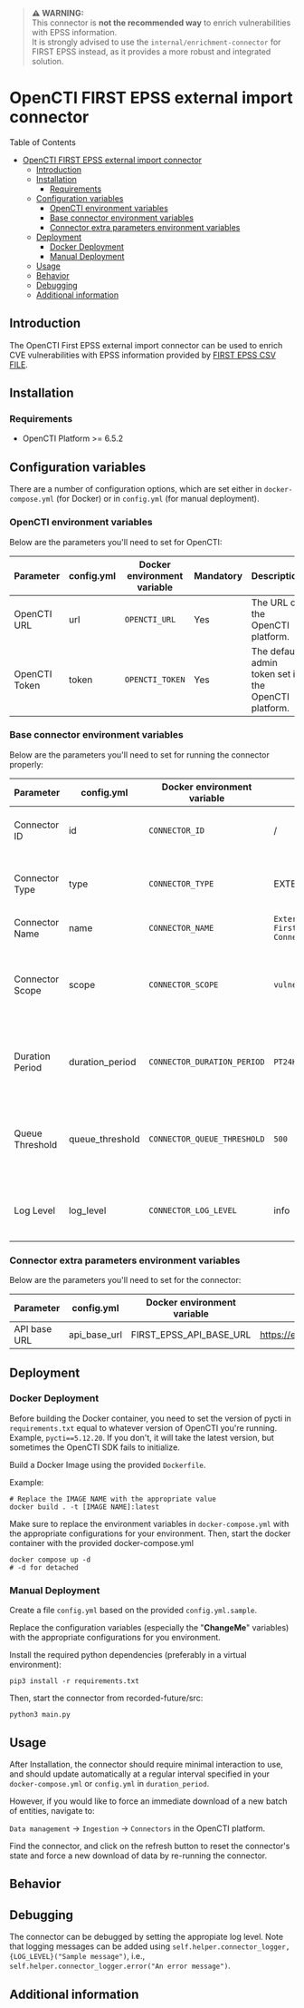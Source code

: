 > **⚠️ WARNING:**  
> This connector is **not the recommended way** to enrich vulnerabilities with EPSS information.  
> It is strongly advised to use the `internal/enrichment-connector` for FIRST EPSS instead, as it provides a more robust and integrated solution.

# OpenCTI FIRST EPSS external import connector

Table of Contents

- [OpenCTI FIRST EPSS external import connector](#opencti-first-epss-external-import-connector)
  - [Introduction](#introduction)
  - [Installation](#installation)
    - [Requirements](#requirements)
  - [Configuration variables](#configuration-variables)
    - [OpenCTI environment variables](#opencti-environment-variables)
    - [Base connector environment variables](#base-connector-environment-variables)
    - [Connector extra parameters environment variables](#connector-extra-parameters-environment-variables)
  - [Deployment](#deployment)
    - [Docker Deployment](#docker-deployment)
    - [Manual Deployment](#manual-deployment)
  - [Usage](#usage)
  - [Behavior](#behavior)
  - [Debugging](#debugging)
  - [Additional information](#additional-information)

## Introduction

The OpenCTI First EPSS external import connector can be used to enrich CVE vulnerabilities with EPSS information provided by [FIRST EPSS CSV FILE](https://epss.cyentia.com).

## Installation

### Requirements

- OpenCTI Platform >= 6.5.2

## Configuration variables

There are a number of configuration options, which are set either in `docker-compose.yml` (for Docker) or
in `config.yml` (for manual deployment).

### OpenCTI environment variables

Below are the parameters you'll need to set for OpenCTI:

| Parameter     | config.yml | Docker environment variable | Mandatory | Description                                          |
|---------------|------------|-----------------------------|-----------|------------------------------------------------------|
| OpenCTI URL   | url        | `OPENCTI_URL`               | Yes       | The URL of the OpenCTI platform.                     |
| OpenCTI Token | token      | `OPENCTI_TOKEN`             | Yes       | The default admin token set in the OpenCTI platform. |

### Base connector environment variables

Below are the parameters you'll need to set for running the connector properly:

| Parameter       | config.yml      | Docker environment variable   | Default                                | Mandatory | Description                                                                                      |
|-----------------|-----------------|-------------------------------|----------------------------------------|-----------|--------------------------------------------------------------------------------------------------|
| Connector ID    | id              | `CONNECTOR_ID`                | /                                      | Yes       | A unique `UUIDv4` identifier for this connector instance.                                        |
| Connector Type  | type            | `CONNECTOR_TYPE`              | EXTERNAL_IMPORT                        | Yes       | Should always be set to `EXTERNAL_IMPORT` for this connector.                                    |
| Connector Name  | name            | `CONNECTOR_NAME`              | `External Import First EPSS Connector` | Yes       | Name of the connector.                                                                           |
| Connector Scope | scope           | `CONNECTOR_SCOPE`             | `vulnerability`                        | Yes       | The scope or type of data the connector is importing, either a MIME type or Stix Object.         |
| Duration Period | duration_period | `CONNECTOR_DURATION_PERIOD`   | `PT24H`                                | No        | Determines the time interval between each launch of the connector in ISO 8601, ex: .             |
| Queue Threshold | queue_threshold | `CONNECTOR_QUEUE_THRESHOLD`   | `500`                                  | No        | Used to determine the limit (RabbitMQ) in MB at which the connector must go into buffering mode. |
| Log Level       | log_level       | `CONNECTOR_LOG_LEVEL`         | info                                   | Yes       | Determines the verbosity of the logs. Options are `debug`, `info`, `warn`, or `error`.           |

### Connector extra parameters environment variables

Below are the parameters you'll need to set for the connector:

| Parameter    | config.yml   | Docker environment variable | Default                  | Mandatory | Description |
|--------------|--------------|-----------------------------|--------------------------|-----------|-------------|
| API base URL | api_base_url | FIRST_EPSS_API_BASE_URL     | <https://epss.cyentia.com> | Yes       |             |

## Deployment

### Docker Deployment

Before building the Docker container, you need to set the version of pycti in `requirements.txt` equal to whatever
version of OpenCTI you're running. Example, `pycti==5.12.20`. If you don't, it will take the latest version, but
sometimes the OpenCTI SDK fails to initialize.

Build a Docker Image using the provided `Dockerfile`.

Example:

```shell
# Replace the IMAGE NAME with the appropriate value
docker build . -t [IMAGE NAME]:latest
```

Make sure to replace the environment variables in `docker-compose.yml` with the appropriate configurations for your
environment. Then, start the docker container with the provided docker-compose.yml

```shell
docker compose up -d
# -d for detached
```

### Manual Deployment

Create a file `config.yml` based on the provided `config.yml.sample`.

Replace the configuration variables (especially the "**ChangeMe**" variables) with the appropriate configurations for
you environment.

Install the required python dependencies (preferably in a virtual environment):

```shell
pip3 install -r requirements.txt
```

Then, start the connector from recorded-future/src:

```shell
python3 main.py
```

## Usage

After Installation, the connector should require minimal interaction to use, and should update automatically at a regular interval specified in your `docker-compose.yml` or `config.yml` in `duration_period`.

However, if you would like to force an immediate download of a new batch of entities, navigate to:

`Data management` -> `Ingestion` -> `Connectors` in the OpenCTI platform.

Find the connector, and click on the refresh button to reset the connector's state and force a new
download of data by re-running the connector.

## Behavior

<!--
Describe how the connector functions:
* What data is ingested, updated, or modified
* Important considerations for users when utilizing this connector
* Additional relevant details
-->

## Debugging

The connector can be debugged by setting the appropiate log level.
Note that logging messages can be added using `self.helper.connector_logger,{LOG_LEVEL}("Sample message")`, i.e., `self.helper.connector_logger.error("An error message")`.

<!-- Any additional information to help future users debug and report detailed issues concerning this connector -->

## Additional information

<!--
Any additional information about this connector
* What information is ingested/updated/changed
* What should the user take into account when using this connector
* ...
-->
